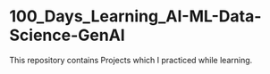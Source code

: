 # 100_Days_Learning_AI-ML-Data-Science-GenAI
This repository contains Projects which I practiced while learning.
